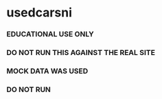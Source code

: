 # usedcarsni
### EDUCATIONAL USE ONLY
### DO NOT RUN THIS AGAINST THE REAL SITE
### MOCK DATA WAS USED
### DO NOT RUN
